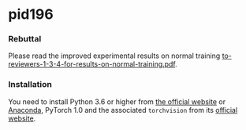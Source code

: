 # pid196

### Rebuttal

Please read the improved experimental results on normal training [to-reviewers-1-3-4-for-results-on-normal-training.pdf](https://github.com/anonymous314159/pid196/blob/master/to-reviewers-1-3-4-for-results-on-normal-training.pdf).

### Installation
You need to install Python 3.6 or higher from [the official website](https://www.python.org/) or [Anaconda](https://anaconda.org/), PyTorch 1.0 and the associated `torchvision` from its [official website](https://pytorch.org/).
